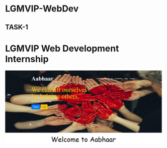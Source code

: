 # LGMVIP-WebDev
## TASK-1
# LGMVIP Web Development Internship
![Homepage](/TASK-1/Images/aabhaar.png?raw=true "Aabhaar")
